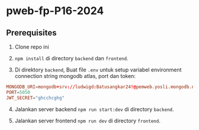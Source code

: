 # pweb-fp-P16-2024

## Prerequisites

1. Clone repo ini

2. `npm install` di directory `backend` dan `frontend`.

3. Di direktory `backend`, Buat file `.env` untuk setup variabel environment connection string mongodb atlas, port dan token:

```conf
MONGODB_URI=mongodb+srv://ludwigd:Batusangkar24!@pemweb.yosli.mongodb.net/fp?retryWrites=true&w=majority&appName=[]
PORT=5050
JWT_SECRET="ghcchcghg"
```

4. Jalankan server backend `npm run start:dev` di directory `backend`.

5. Jalankan server frontend `npm run dev` di directory `frontend`.